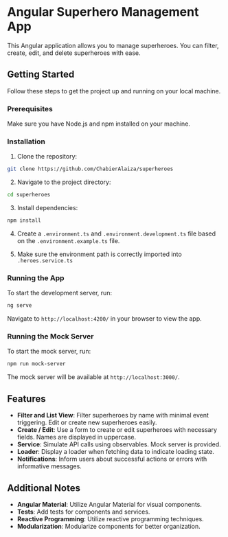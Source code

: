 # Angular Superhero Management App

This Angular application allows you to manage superheroes. You can filter, create, edit, and delete superheroes with ease.

## Getting Started

Follow these steps to get the project up and running on your local machine.

### Prerequisites

Make sure you have Node.js and npm installed on your machine.

### Installation

1. Clone the repository:

```bash
git clone https://github.com/ChabierAlaiza/superheroes
```

2. Navigate to the project directory:

```bash
cd superheroes
```

3. Install dependencies:

```bash
npm install
```

4. Create a `.environment.ts` and `.environment.development.ts` file based on the `.environment.example.ts` file.


5. Make sure the environment path is correctly imported into `.heroes.service.ts`


### Running the App

To start the development server, run:

```bash
ng serve
```

Navigate to `http://localhost:4200/` in your browser to view the app.

### Running the Mock Server

To start the mock server, run:

```bash
npm run mock-server
```

The mock server will be available at `http://localhost:3000/`.

## Features

- **Filter and List View**: Filter superheroes by name with minimal event triggering. Edit or create new superheroes easily.
- **Create / Edit**: Use a form to create or edit superheroes with necessary fields. Names are displayed in uppercase.
- **Service**: Simulate API calls using observables. Mock server is provided.
- **Loader**: Display a loader when fetching data to indicate loading state.
- **Notifications**: Inform users about successful actions or errors with informative messages.

## Additional Notes

- **Angular Material**: Utilize Angular Material for visual components.
- **Tests**: Add tests for components and services.
- **Reactive Programming**: Utilize reactive programming techniques.
- **Modularization**: Modularize components for better organization.
